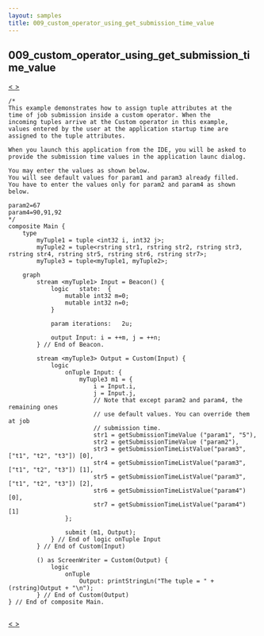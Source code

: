 ```yaml
---
layout: samples
title: 009_custom_operator_using_get_submission_time_value
---
```


## 009_custom_operator_using_get_submission_time_value

<div class="sampleNav"><a class="button" href="../008_get_submission_time_value_Main.spl/"> < </a><a class="button" href="../010_get_compile_time_value_Main.spl/"> > </a>
</div>

~~~~~~
/*
This example demonstrates how to assign tuple attributes at the 
time of job submission inside a custom operator. When the
incoming tuples arrive at the Custom operator in this example,
values entered by the user at the application startup time are
assigned to the tuple attributes.

When you launch this application from the IDE, you will be asked to
provide the submission time values in the application launc dialog.

You may enter the values as shown below.
You will see default values for param1 and param3 already filled.
You have to enter the values only for param2 and param4 as shown below.

param2=67
param4=90,91,92
*/
composite Main {
	type 
		myTuple1 = tuple <int32 i, int32 j>; 
		myTuple2 = tuple<rstring str1, rstring str2, rstring str3, rstring str4, rstring str5, rstring str6, rstring str7>;
		myTuple3 = tuple<myTuple1, myTuple2>;
	
	graph
		stream <myTuple1> Input = Beacon() {							
			logic	state:	{
				mutable int32 m=0; 
				mutable int32 n=0;
			}
			
			param iterations:	2u;			
			
			output Input: i = ++m, j = ++n;
		} // End of Beacon.
	
		stream <myTuple3> Output = Custom(Input) {
			logic 
				onTuple Input: {
					myTuple3 m1 = {
						i = Input.i, 
						j = Input.j,
						// Note that except param2 and param4, the remaining ones 
						// use default values. You can override them at job
						// submission time.
						str1 = getSubmissionTimeValue ("param1", "5"),
						str2 = getSubmissionTimeValue ("param2"),
						str3 = getSubmissionTimeListValue("param3", ["t1", "t2", "t3"]) [0],
						str4 = getSubmissionTimeListValue("param3", ["t1", "t2", "t3"]) [1],
						str5 = getSubmissionTimeListValue("param3", ["t1", "t2", "t3"]) [2],
						str6 = getSubmissionTimeListValue("param4") [0],
						str7 = getSubmissionTimeListValue("param4") [1]					
				};
				
				submit (m1, Output);
			} // End of logic onTuple Input	
		} // End of Custom(Input)
		
		() as ScreenWriter = Custom(Output) {
			logic 
				onTuple 
					Output: printStringLn("The tuple = " + (rstring)Output + "\n");
		} // End of Custom(Output)
} // End of composite Main.


~~~~~~

<div class="sampleNav"><a class="button" href="../008_get_submission_time_value_Main.spl/"> < </a><a class="button" href="../010_get_compile_time_value_Main.spl/"> > </a>
</div>

